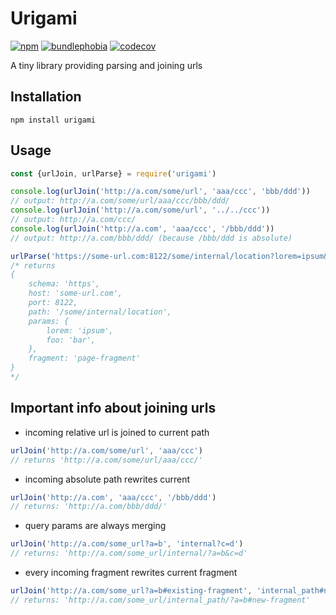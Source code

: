 # Urigami
[![npm](https://img.shields.io/npm/dt/urigami)](https://www.npmjs.com/package/urigami)
[![bundlephobia](https://badgen.net/bundlephobia/minzip/urigami@0.0.2)](https://bundlephobia.com/result?p=urigami@0.0.2)
[![codecov](https://codecov.io/gh/qpep3b/urigami/branch/master/graph/badge.svg)](https://codecov.io/gh/qpep3b/urigami)

A tiny library providing parsing and joining urls

## Installation
```
npm install urigami
```

## Usage

```js
const {urlJoin, urlParse} = require('urigami')

console.log(urlJoin('http://a.com/some/url', 'aaa/ccc', 'bbb/ddd'))
// output: http://a.com/some/url/aaa/ccc/bbb/ddd/
console.log(urlJoin('http://a.com/some/url', '../../ccc'))
// output: http://a.com/ccc/
console.log(urlJoin('http://a.com', 'aaa/ccc', '/bbb/ddd'))
// output: http://a.com/bbb/ddd/ (because /bbb/ddd is absolute)

urlParse('https://some-url.com:8122/some/internal/location?lorem=ipsum&foo=bar#page-fragment')
/* returns
{
    schema: 'https',
    host: 'some-url.com',
    port: 8122,
    path: '/some/internal/location',
    params: {
        lorem: 'ipsum',
        foo: 'bar',
    },
    fragment: 'page-fragment'
}
*/
```

## Important info about joining urls
* incoming relative url is joined to current path
```js
urlJoin('http://a.com/some/url', 'aaa/ccc')
// returns 'http://a.com/some/url/aaa/ccc/'
```
* incoming absolute path rewrites current
```js
urlJoin('http://a.com', 'aaa/ccc', '/bbb/ddd')
// returns: 'http://a.com/bbb/ddd/'
```
* query params are always merging
```js
urlJoin('http://a.com/some_url?a=b', 'internal?c=d')
// returns: 'http://a.com/some_url/internal/?a=b&c=d'
```
* every incoming fragment rewrites current fragment 
```js
urlJoin('http://a.com/some_url?a=b#existing-fragment', 'internal_path#new-fragment')
// returns: 'http://a.com/some_url/internal_path/?a=b#new-fragment'
```
